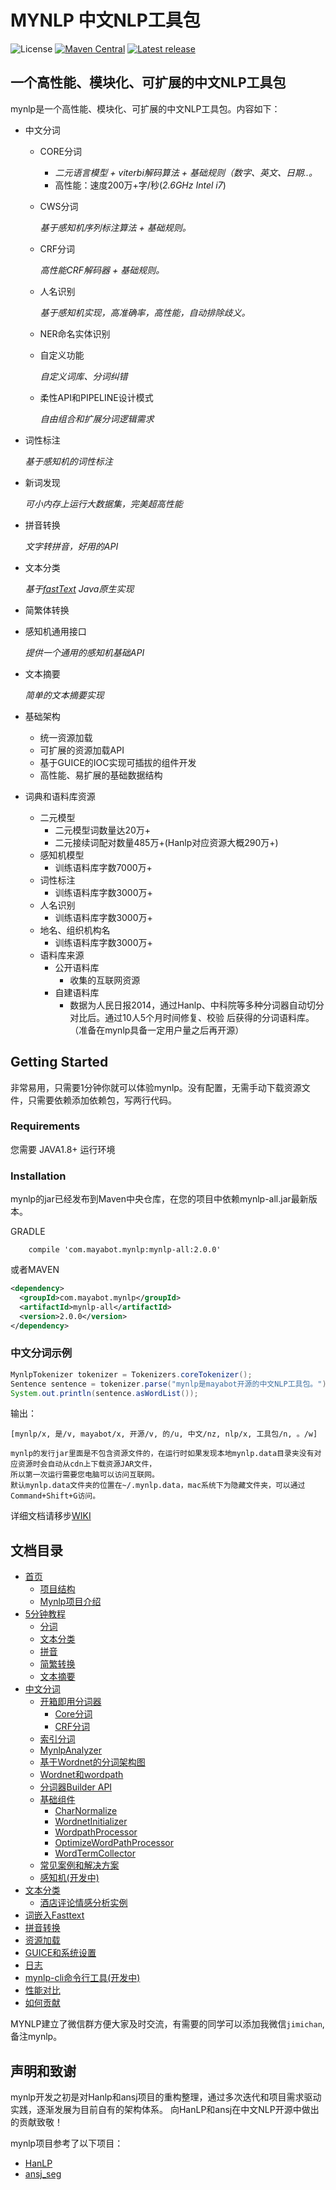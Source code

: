 # MYNLP 中文NLP工具包

![License](https://img.shields.io/github/license/mayabot/mynlp.svg)
[![Maven Central](https://img.shields.io/maven-metadata/v/http/central.maven.org/maven2/com/mayabot/mynlp/mynlp-core/maven-metadata.xml.svg)](http://mvnrepository.com/artifact/com.mayabot.mynlp)
[![Latest release](https://img.shields.io/github/release/mayabot/mynlp/all.svg)](https://github.com/mayabot/mynlp/releases/latest)

## 一个高性能、模块化、可扩展的中文NLP工具包

mynlp是一个高性能、模块化、可扩展的中文NLP工具包。内容如下：
- 中文分词
    - CORE分词 
        - _二元语言模型 + viterbi解码算法 + 基础规则（数字、英文、日期..。_
        - 高性能：速度200万+字/秒(_2.6GHz Intel i7_)
    - CWS分词 
    
        _基于感知机序列标注算法 + 基础规则。_
    - CRF分词 
    
        _高性能CRF解码器 + 基础规则。_
    - 人名识别
    
        _基于感知机实现，高准确率，高性能，自动排除歧义。_
    - NER命名实体识别
    - 自定义功能 
    
        _自定义词库、分词纠错_
    - 柔性API和PIPELINE设计模式
    
        _自由组合和扩展分词逻辑需求_
- 词性标注

    _基于感知机的词性标注_
- 新词发现

    _可小内存上运行大数据集，完美超高性能_
- 拼音转换

    _文字转拼音，好用的API_
- 文本分类

    _基于[fastText](https://github.com/mayabot/fastText4j) Java原生实现_
- 简繁体转换
- 感知机通用接口

    _提供一个通用的感知机基础API_
- 文本摘要

    _简单的文本摘要实现_
    
- 基础架构
    - 统一资源加载
    - 可扩展的资源加载API
    - 基于GUICE的IOC实现可插拔的组件开发
    - 高性能、易扩展的基础数据结构

- 词典和语料库资源
    - 二元模型
        - 二元模型词数量达20万+
        - 二元接续词配对数量485万+(Hanlp对应资源大概290万+)
    - 感知机模型
        - 训练语料库字数7000万+
    - 词性标注
        - 训练语料库字数3000万+
    - 人名识别
        - 训练语料库字数3000万+
    - 地名、组织机构名
        - 训练语料库字数3000万+ 
    - 语料库来源
        - 公开语料库 
            - 收集的互联网资源
        - 自建语料库
            - 数据为人民日报2014，通过Hanlp、中科院等多种分词器自动切分对比后。通过10人5个月时间修复、校验
            后获得的分词语料库。（准备在mynlp具备一定用户量之后再开源）

## Getting Started
非常易用，只需要1分钟你就可以体验mynlp。没有配置，无需手动下载资源文件，只需要依赖添加依赖包，写两行代码。

### Requirements
您需要 JAVA1.8+ 运行环境

### Installation

mynlp的jar已经发布到Maven中央仓库，在您的项目中依赖mynlp-all.jar最新版本。

GRADLE
```
    compile 'com.mayabot.mynlp:mynlp-all:2.0.0'
```
或者MAVEN
```xml
<dependency>
  <groupId>com.mayabot.mynlp</groupId>
  <artifactId>mynlp-all</artifactId>
  <version>2.0.0</version>
</dependency>
```

### 中文分词示例

```java
MynlpTokenizer tokenizer = Tokenizers.coreTokenizer();
Sentence sentence = tokenizer.parse("mynlp是mayabot开源的中文NLP工具包。");
System.out.println(sentence.asWordList());
```
输出：
```text
[mynlp/x, 是/v, mayabot/x, 开源/v, 的/u, 中文/nz, nlp/x, 工具包/n, 。/w]
```

    mynlp的发行jar里面是不包含资源文件的，在运行时如果发现本地mynlp.data目录夹没有对应资源时会自动从cdn上下载资源JAR文件，
    所以第一次运行需要您电脑可以访问互联网。
    默认mynlp.data文件夹的位置在~/.mynlp.data，mac系统下为隐藏文件夹，可以通过Command+Shift+G访问。


详细文档请移步[WIKI](https://github.com/mayabot/mynlp/wiki/Home)

## 文档目录
    
* [首页](https://github.com/mayabot/mynlp/wiki/Home)
  * [项目结构](https://github.com/mayabot/mynlp/wiki/Home#项目结构)
  * [Mynlp项目介绍](https://github.com/mayabot/mynlp/wiki/Home#Mynlp项目介绍)
* [5分钟教程](https://github.com/mayabot/mynlp/wiki/QuickTutorial)
  * [分词](https://github.com/mayabot/mynlp/wiki/QuickTutorial#分词)
  * [文本分类](https://github.com/mayabot/mynlp/wiki/QuickTutorial#文本分类)
  * [拼音](https://github.com/mayabot/mynlp/wiki/QuickTutorial#拼音)
  * [简繁转换](https://github.com/mayabot/mynlp/wiki/QuickTutorial#简繁转换)
  * [文本摘要](https://github.com/mayabot/mynlp/wiki/QuickTutorial#文本摘要)
* [中文分词](https://github.com/mayabot/mynlp/wiki/segment)
  * [开箱即用分词器](https://github.com/mayabot/mynlp/wiki/TokenizerBuilderList)
    * [Core分词](https://github.com/mayabot/mynlp/wiki/TokenizerBuilderList#Core分词器)
    * [CRF分词](https://github.com/mayabot/mynlp/wiki/TokenizerBuilderList#CRF分词)
  * [索引分词](https://github.com/mayabot/mynlp/wiki/index)
  * [MynlpAnalyzer](https://github.com/mayabot/mynlp/wiki/MynlpAnalyzer)
  * [基于Wordnet的分词架构图](https://github.com/mayabot/mynlp/wiki/WordnetFramework)
  * [Wordnet和wordpath](https://github.com/mayabot/mynlp/wiki/Wordnet)
  * [分词器Builder API](https://github.com/mayabot/mynlp/wiki/WordnetTokenizerBuilder)
  * [基础组件](https://github.com/mayabot/mynlp/wiki/Component)
      * [CharNormalize](https://github.com/mayabot/mynlp/wiki/Component#CharNormalize)
      * [WordnetInitializer](https://github.com/mayabot/mynlp/wiki/Component#WordnetInitializer)
      * [WordpathProcessor](https://github.com/mayabot/mynlp/wiki/Component#WordpathProcessor)
      * [OptimizeWordPathProcessor](https://github.com/mayabot/mynlp/wiki/Component#OptimizeWordPathProcessor)
      * [WordTermCollector](https://github.com/mayabot/mynlp/wiki/Component#WordTermCollector)
  * [常见案例和解决方案](https://github.com/mayabot/mynlp/wiki/Recipes)
  * [感知机(开发中)](https://github.com/mayabot/mynlp/wiki/perceptron)
* [文本分类](https://github.com/mayabot/mynlp/wiki/classification)
  * [酒店评论情感分析实例](https://github.com/mayabot/mynlp/wiki/classification#酒店评论情感分析实例)
* [词嵌入Fasttext](https://github.com/mayabot/mynlp/wiki/Fasttext)
* [拼音转换](https://github.com/mayabot/mynlp/wiki/Pinyin)
* [资源加载](https://github.com/mayabot/mynlp/wiki/Resouce)
* [GUICE和系统设置](https://github.com/mayabot/mynlp/wiki/Guice)
* [日志](https://github.com/mayabot/mynlp/wiki/Logger)
* [mynlp-cli命令行工具(开发中)](https://github.com/mayabot/mynlp/wiki/CLI)
* [性能对比](https://github.com/mayabot/mynlp/wiki/performance)
* [如何贡献](https://github.com/mayabot/mynlp/wiki/HowToContribute)


MYNLP建立了微信群方便大家及时交流，有需要的同学可以添加我微信`jimichan`,备注mynlp。


## 声明和致谢

mynlp开发之初是对Hanlp和ansj项目的重构整理，通过多次迭代和项目需求驱动实践，逐渐发展为目前自有的架构体系。
向HanLP和ansj在中文NLP开源中做出的贡献致敬！

mynlp项目参考了以下项目：
- [HanLP](https://github.com/hankcs/HanLP)
- [ansj_seg](https://github.com/NLPchina/ansj_seg)

